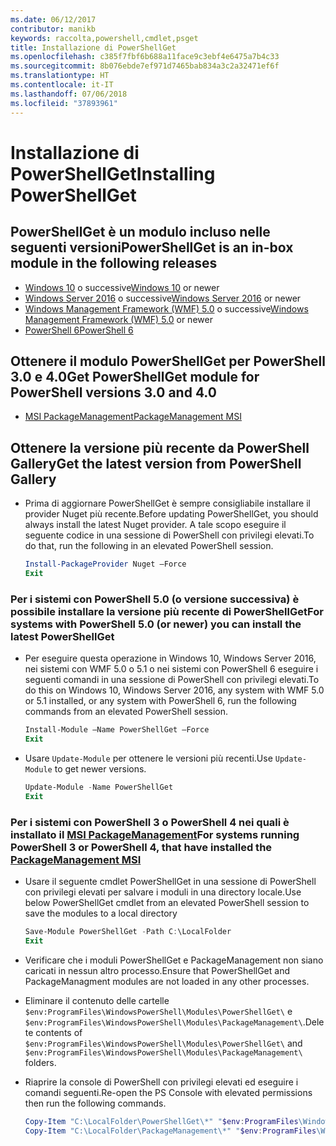 ```yaml
---
ms.date: 06/12/2017
contributor: manikb
keywords: raccolta,powershell,cmdlet,psget
title: Installazione di PowerShellGet
ms.openlocfilehash: c385f7fbf6b688a11face9c3ebf4e6475a7b4c33
ms.sourcegitcommit: 8b076ebde7ef971d7465bab834a3c2a32471ef6f
ms.translationtype: HT
ms.contentlocale: it-IT
ms.lasthandoff: 07/06/2018
ms.locfileid: "37893961"
---
```

# <a name="installing-powershellget"></a><span data-ttu-id="b1ce5-103">Installazione di PowerShellGet</span><span class="sxs-lookup"><span data-stu-id="b1ce5-103">Installing PowerShellGet</span></span>

## <a name="powershellget-is-an-in-box-module-in-the-following-releases"></a><span data-ttu-id="b1ce5-104">PowerShellGet è un modulo incluso nelle seguenti versioni</span><span class="sxs-lookup"><span data-stu-id="b1ce5-104">PowerShellGet is an in-box module in the following releases</span></span>

- <span data-ttu-id="b1ce5-105">[Windows 10](https://www.microsoft.com/en-us/windows) o successive</span><span class="sxs-lookup"><span data-stu-id="b1ce5-105">[Windows 10](https://www.microsoft.com/en-us/windows) or newer</span></span>
- <span data-ttu-id="b1ce5-106">[Windows Server 2016](/windows-server/windows-server) o successive</span><span class="sxs-lookup"><span data-stu-id="b1ce5-106">[Windows Server 2016](/windows-server/windows-server) or newer</span></span>
- <span data-ttu-id="b1ce5-107">[Windows Management Framework (WMF) 5.0](https://www.microsoft.com/en-us/download/details.aspx?id=50395) o successive</span><span class="sxs-lookup"><span data-stu-id="b1ce5-107">[Windows Management Framework (WMF) 5.0](https://www.microsoft.com/en-us/download/details.aspx?id=50395) or newer</span></span>
- [<span data-ttu-id="b1ce5-108">PowerShell 6</span><span class="sxs-lookup"><span data-stu-id="b1ce5-108">PowerShell 6</span></span>](https://github.com/PowerShell/PowerShell/releases)

## <a name="get-powershellget-module-for-powershell-versions-30-and-40"></a><span data-ttu-id="b1ce5-109">Ottenere il modulo PowerShellGet per PowerShell 3.0 e 4.0</span><span class="sxs-lookup"><span data-stu-id="b1ce5-109">Get PowerShellGet module for PowerShell versions 3.0 and 4.0</span></span>

- [<span data-ttu-id="b1ce5-110">MSI PackageManagement</span><span class="sxs-lookup"><span data-stu-id="b1ce5-110">PackageManagement MSI</span></span>](https://www.microsoft.com/en-us/download/details.aspx?id=51451)

## <a name="get-the-latest-version-from-powershell-gallery"></a><span data-ttu-id="b1ce5-111">Ottenere la versione più recente da PowerShell Gallery</span><span class="sxs-lookup"><span data-stu-id="b1ce5-111">Get the latest version from PowerShell Gallery</span></span>

- <span data-ttu-id="b1ce5-112">Prima di aggiornare PowerShellGet è sempre consigliabile installare il provider Nuget più recente.</span><span class="sxs-lookup"><span data-stu-id="b1ce5-112">Before updating PowerShellGet, you should always install the latest Nuget provider.</span></span> <span data-ttu-id="b1ce5-113">A tale scopo eseguire il seguente codice in una sessione di PowerShell con privilegi elevati.</span><span class="sxs-lookup"><span data-stu-id="b1ce5-113">To do that, run the following in an elevated PowerShell session.</span></span>

  ```powershell
  Install-PackageProvider Nuget –Force
  Exit
  ```

### <a name="for-systems-with-powershell-50-or-newer-you-can-install-the-latest-powershellget"></a><span data-ttu-id="b1ce5-114">Per i sistemi con PowerShell 5.0 (o versione successiva) è possibile installare la versione più recente di PowerShellGet</span><span class="sxs-lookup"><span data-stu-id="b1ce5-114">For systems with PowerShell 5.0 (or newer) you can install the latest PowerShellGet</span></span>

- <span data-ttu-id="b1ce5-115">Per eseguire questa operazione in Windows 10, Windows Server 2016, nei sistemi con WMF 5.0 o 5.1 o nei sistemi con PowerShell 6 eseguire i seguenti comandi in una sessione di PowerShell con privilegi elevati.</span><span class="sxs-lookup"><span data-stu-id="b1ce5-115">To do this on Windows 10, Windows Server 2016, any system with WMF 5.0 or 5.1 installed, or any system with PowerShell 6, run the following commands from an elevated PowerShell session.</span></span>

  ```powershell
  Install-Module –Name PowerShellGet –Force
  Exit
  ```

- <span data-ttu-id="b1ce5-116">Usare `Update-Module` per ottenere le versioni più recenti.</span><span class="sxs-lookup"><span data-stu-id="b1ce5-116">Use `Update-Module` to get newer versions.</span></span>

  ```powershell
  Update-Module -Name PowerShellGet
  Exit
  ```

### <a name="for-systems-running-powershell-3-or-powershell-4-that-have-installed-the-packagemanagement-msihttpswwwmicrosoftcomen-usdownloaddetailsaspxid51451"></a><span data-ttu-id="b1ce5-117">Per i sistemi con PowerShell 3 o PowerShell 4 nei quali è installato il [MSI PackageManagement](https://www.microsoft.com/en-us/download/details.aspx?id=51451)</span><span class="sxs-lookup"><span data-stu-id="b1ce5-117">For systems running PowerShell 3 or PowerShell 4, that have installed the [PackageManagement MSI](https://www.microsoft.com/en-us/download/details.aspx?id=51451)</span></span>

- <span data-ttu-id="b1ce5-118">Usare il seguente cmdlet PowerShellGet in una sessione di PowerShell con privilegi elevati per salvare i moduli in una directory locale.</span><span class="sxs-lookup"><span data-stu-id="b1ce5-118">Use below PowerShellGet cmdlet from an elevated PowerShell session to save the modules to a local directory</span></span>

  ```powershell
  Save-Module PowerShellGet -Path C:\LocalFolder
  Exit
  ```

- <span data-ttu-id="b1ce5-119">Verificare che i moduli PowerShellGet e PackageManagement non siano caricati in nessun altro processo.</span><span class="sxs-lookup"><span data-stu-id="b1ce5-119">Ensure that PowerShellGet and PackageManagment modules are not loaded in any other processes.</span></span>
- <span data-ttu-id="b1ce5-120">Eliminare il contenuto delle cartelle `$env:ProgramFiles\WindowsPowerShell\Modules\PowerShellGet\` e `$env:ProgramFiles\WindowsPowerShell\Modules\PackageManagement\`.</span><span class="sxs-lookup"><span data-stu-id="b1ce5-120">Delete contents of `$env:ProgramFiles\WindowsPowerShell\Modules\PowerShellGet\` and  `$env:ProgramFiles\WindowsPowerShell\Modules\PackageManagement\` folders.</span></span>
- <span data-ttu-id="b1ce5-121">Riaprire la console di PowerShell con privilegi elevati ed eseguire i comandi seguenti.</span><span class="sxs-lookup"><span data-stu-id="b1ce5-121">Re-open the PS Console with elevated permissions then run the following commands.</span></span>

  ```powershell
  Copy-Item "C:\LocalFolder\PowerShellGet\*" "$env:ProgramFiles\WindowsPowerShell\Modules\PowerShellGet\" -Recurse -Force
  Copy-Item "C:\LocalFolder\PackageManagement\*" "$env:ProgramFiles\WindowsPowerShell\Modules\PackageManagement\" -Recurse -Force
  ```